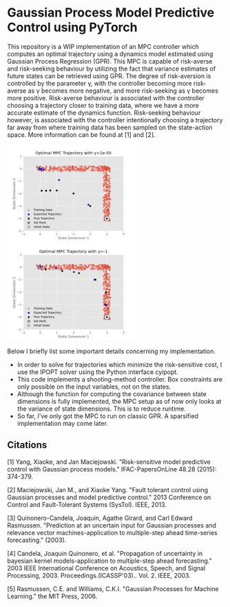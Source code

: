 # Gaussian Process Model Predictive Control using PyTorch
This repository is a WIP implementation of an MPC controller which computes an optimal trajectory using a dynamics model
estimated using Gaussian Process Regression (GPR). This MPC is capable of risk-averse and risk-seeking behaviour by 
utilizing the fact that variance estimates of future states can be retrieved using GPR. The degree of risk-aversion is 
controlled by the parameter γ, with the controller becoming more risk-averse as γ becomes more negative, and more 
risk-seeking as γ becomes more positive. Risk-averse behaviour is associated with the controller choosing a trajectory
closer to training data, where we have a more accurate estimate of the dynamics function. Risk-seeking behaviour 
however, is associated with the controller intentionally choosing a trajectory far away from where training
data has been sampled on the state-action space. More information can be found at [1] and [2].

<img src="./src/experiments/media/uncertainty/gamma_1e-05.png" width="300">
<img src="./src/experiments/media/uncertainty/gamma_-1.png" width="300">

Below I briefly list some important details concerning my implementation.
* In order to solve for trajectories which minimize the risk-sensitive cost, I use the IPOPT solver using the Python interface cyipopt.
* This code implements a shooting-method controller. Box constraints are only possible on the input variables, not on the states.
* Although the function for computing the covariance between state dimensions is fully implemented, the MPC setup as of now only looks at the variance of state dimensions. This is to reduce runtime.
* So far, I've only got the MPC to run on classic GPR. A sparsified implementation may come later. 


## Citations
[1] Yang, Xiaoke, and Jan Maciejowski. "Risk-sensitive model predictive control with Gaussian process models." IFAC-PapersOnLine 48.28 (2015): 374-379.

[2] Maciejowski, Jan M., and Xiaoke Yang. "Fault tolerant control using Gaussian processes and model predictive control." 2013 Conference on Control and Fault-Tolerant Systems (SysTol). IEEE, 2013.

[3] Quinonero-Candela, Joaquin, Agathe Girard, and Carl Edward Rasmussen. "Prediction at an uncertain input for Gaussian processes and relevance vector machines-application to multiple-step ahead time-series forecasting." (2003).

[4] Candela, Joaquin Quinonero, et al. "Propagation of uncertainty in bayesian kernel models-application to multiple-step ahead forecasting." 2003 IEEE International Conference on Acoustics, Speech, and Signal Processing, 2003. Proceedings.(ICASSP'03).. Vol. 2. IEEE, 2003.

[5] Rasmussen, C.E. and Williams, C.K.I. "Gaussian Processes for Machine Learning." the MIT Press, 2006.
